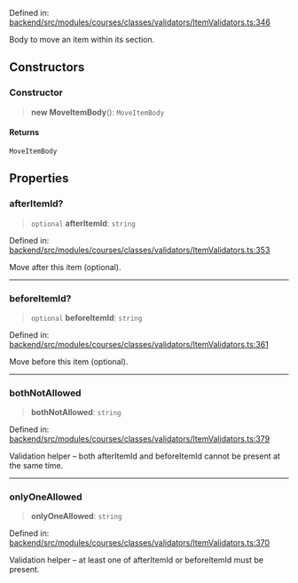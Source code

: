 Defined in: [backend/src/modules/courses/classes/validators/ItemValidators.ts:346](https://github.com/continuousactivelearning/vibe/blob/9a2d9d7201b944582c5d0ed5f0f7a4de13abde0f/backend/src/modules/courses/classes/validators/ItemValidators.ts#L346)

Body to move an item within its section.

## Constructors

### Constructor

> **new MoveItemBody**(): `MoveItemBody`

#### Returns

`MoveItemBody`

## Properties

### afterItemId?

> `optional` **afterItemId**: `string`

Defined in: [backend/src/modules/courses/classes/validators/ItemValidators.ts:353](https://github.com/continuousactivelearning/vibe/blob/9a2d9d7201b944582c5d0ed5f0f7a4de13abde0f/backend/src/modules/courses/classes/validators/ItemValidators.ts#L353)

Move after this item (optional).

***

### beforeItemId?

> `optional` **beforeItemId**: `string`

Defined in: [backend/src/modules/courses/classes/validators/ItemValidators.ts:361](https://github.com/continuousactivelearning/vibe/blob/9a2d9d7201b944582c5d0ed5f0f7a4de13abde0f/backend/src/modules/courses/classes/validators/ItemValidators.ts#L361)

Move before this item (optional).

***

### bothNotAllowed

> **bothNotAllowed**: `string`

Defined in: [backend/src/modules/courses/classes/validators/ItemValidators.ts:379](https://github.com/continuousactivelearning/vibe/blob/9a2d9d7201b944582c5d0ed5f0f7a4de13abde0f/backend/src/modules/courses/classes/validators/ItemValidators.ts#L379)

Validation helper – both afterItemId and beforeItemId cannot be present at the same time.

***

### onlyOneAllowed

> **onlyOneAllowed**: `string`

Defined in: [backend/src/modules/courses/classes/validators/ItemValidators.ts:370](https://github.com/continuousactivelearning/vibe/blob/9a2d9d7201b944582c5d0ed5f0f7a4de13abde0f/backend/src/modules/courses/classes/validators/ItemValidators.ts#L370)

Validation helper – at least one of afterItemId or beforeItemId must be present.
